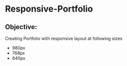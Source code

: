 # Responsive-Portfolio
## Objective:

Creating Portfolio with responsive layout at following sizes
- 980px
- 768px
- 640px

